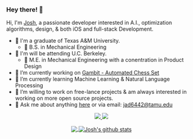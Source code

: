 ### Hey there! 👋

Hi, I'm [Josh](https://joshuaduarte.com), a passionate developer interested in A.I., optimization algorithms, design, & both iOS and full-stack Development.
- 🏫 I'm a graduate of Texas A&M University.
     - 📜 B.S. in Mechanical Engineering
- 🏫 I'm will be attending U.C. Berkeley.
     - 📜 M.E. in Mechanical Engineering with a conentration in Product Design
- 🔭 I’m currently working on [Gambit - Automated Chess Set](https://github.com/joshuaaduarte/Gambit)
- 🌱 I’m currently learning Machine Learning & Natural Language Processing
- 👯 I’m willing to work on free-lance projects & am always interested in working on more open source projects.
- 💬 Ask me about anything [here](https://github.com/joshuaaduarte/joshuaaduarte/issues) or via email: jad6442@tamu.edu

<p align="center">
  <a href="https://www.linkedin.com/in/joshua-duarte/">
    <img src="https://img.shields.io/badge/-LinkedIn-blue?style=flat-square&logo=Linkedin&logoColor=white&link=https://www.linkedin.com/in/joshua-duarte/"/>
  </a>
  <a href="https://www.linkedin.com/in/joshua-duarte/">
    <img src="https://hits.seeyoufarm.com/api/count/incr/badge.svg?url=https://github.com/joshuaaduarte&count_bg=%236BE3D4&title_bg=%23555555&icon=&icon_color=%23E7E7E7&title=Profile-Visits&edge_flat=false"/>
  </a>
</p>

<p align="center">
  <a href="https://github.com/joshuaaduarte/github-readme-stats">
    <img align="center" src="https://github-readme-stats.vercel.app/api/top-langs/?username=joshuaaduarte&layout=compact&langs_count=8&count_private=true&theme=radical" />
  </a>
  <a href="https://github.com/joshuaaduarte/github-readme-stats">
    <img align="center" src="https://github-readme-stats.vercel.app/api?username=joshuaaduarte&show_icons=true&count_private=true&include_all_commits=true&theme=radical" alt="Josh's github stats" />
  </a>
</p>

<!-- p align="center">
     <a href="https://github.com/joshuaaduarte/Gambit">
          <img align="center" src="https://github-readme-stats.vercel.app/api/pin/?username=joshuaaduarte&repo=Gambit&theme=radical" />
     </a>
     <a href="https://github.com/joshuaaduarte/Duarte_website">
          <img align="center" src="https://github-readme-stats.vercel.app/api/pin/?username=joshuaaduarte&repo=Duarte_website&theme=radical" />
     </a>
     <a href="https://github.com/joshuaaduarte/PROJECT3">
          <img align="center" src="https://github-readme-stats.vercel.app/api/pin/?username=joshuaaduarte&repo=PROJECT3&theme=radical" />
     </a>
     <a href="https://github.com/joshuaaduarte/PROJECT4">
          <img align="center" src="https://github-readme-stats.vercel.app/api/pin/?username=joshuaaduarte&repo=PROJECT4&theme=radical" />
     </a>
     <a href="https://github.com/joshuaaduarte/PROJECT5">
          <img align="center" src="https://github-readme-stats.vercel.app/api/pin/?username=joshuaaduarte&repo=PROJECT5&theme=radical" />
     </a>
     <a href="https://github.com/joshuaaduarte/PROJECT6">
          <img align="center" src="https://github-readme-stats.vercel.app/api/pin/?username=joshuaaduarte&repo=PROJECT6&theme=radical" />
     </a>     
</p -->
